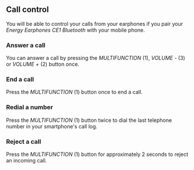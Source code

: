 ## Call control

You will be able to control your calls from your earphones if you pair your *Energy Earphones CE1 Bluetooth* with your mobile phone.

### Answer a call
You can answer a call by pressing the *MULTIFUNCTION* (1), *VOLUME -* (3) or *VOLUME +* (2) button once.

### End a call
Press the *MULTIFUNCTION* (1) button once to end a call.

### Redial a number
Press the *MULTIFUNCTION* (1) button twice to dial the last telephone number in your smartphone's call log.

### Reject a call
Press the *MULTIFUNCTION* (1) button for approximately 2 seconds to reject an incoming call.

